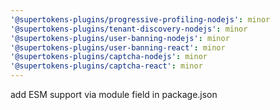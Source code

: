 ```yaml
---
'@supertokens-plugins/progressive-profiling-nodejs': minor
'@supertokens-plugins/tenant-discovery-nodejs': minor
'@supertokens-plugins/user-banning-nodejs': minor
'@supertokens-plugins/user-banning-react': minor
'@supertokens-plugins/captcha-nodejs': minor
'@supertokens-plugins/captcha-react': minor
---
```


add ESM support via module field in package.json

